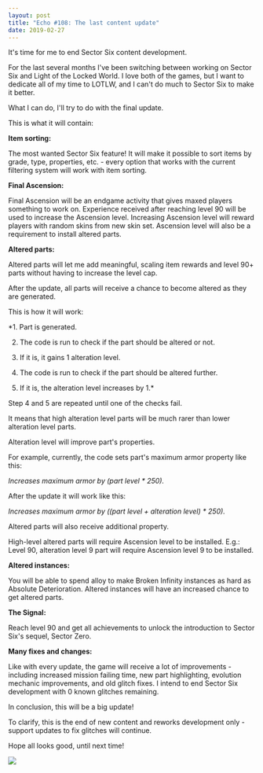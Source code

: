 ```yaml
---
layout: post
title: "Echo #108: The last content update"
date: 2019-02-27
---
```


It's time for me to end Sector Six content development.

For the last several months I've been switching between working on Sector Six and Light of the Locked World.
I love both of the games, but I want to dedicate all of my time to LOTLW, and I can't do much to Sector Six to make it better.

What I can do, I'll try to do with the final update.

This is what it will contain:

**Item sorting:**

The most wanted Sector Six feature!
It will make it possible to sort items by grade, type, properties, etc. - every option that works with the current filtering system will work with item sorting.

**Final Ascension:**

Final Ascension will be an endgame activity that gives maxed players something to work on. Experience received after reaching level 90 will be used to increase the Ascension level.
Increasing Ascension level will reward players with random skins from new skin set.
Ascension level will also be a requirement to install altered parts.

**Altered parts:**

Altered parts will let me add meaningful, scaling item rewards and level 90+ parts without having to increase the level cap.

After the update, all parts will receive a chance to become altered as they are generated.

This is how it will work:

*1. Part is generated.

2. The code is run to check if the part should be altered or not.

3. If it is, it gains 1 alteration level.

4. The code is run to check if the part should be altered further.

5. If it is, the alteration level increases by 1.*

Step 4 and 5 are repeated until one of the checks fail.

It means that high alteration level parts will be much rarer than lower alteration level parts.

Alteration level will improve part's properties.

For example, currently, the code sets part's maximum armor property like this:

*Increases maximum armor by (part level * 250).*

After the update it will work like this:

*Increases maximum armor by ((part level + alteration level) * 250).*

Altered parts will also receive additional property.

High-level altered parts will require Ascension level to be installed.
E.g.: Level 90, alteration level 9 part will require Ascension level 9 to be installed.

**Altered instances:**

You will be able to spend alloy to make Broken Infinity instances as hard as Absolute Deterioration. Altered instances will have an increased chance to get altered parts.

**The Signal:**

Reach level 90 and get all achievements to unlock the introduction to Sector Six's sequel, Sector Zero.

**Many fixes and changes:**

Like with every update, the game will receive a lot of improvements - including increased mission failing time, new part highlighting, evolution mechanic improvements, and old glitch fixes.
I intend to end Sector Six development with 0 known glitches remaining.

In conclusion, this will be a big update!

To clarify, this is the end of new content and reworks development only - support updates to fix glitches will continue.

Hope all looks good, until next time!

![](https://raw.githubusercontent.com/Zuurix/Zuurix.github.io/master/images/echo%20108/New%20skins%20and%20highlights%202018-20-26.png)
